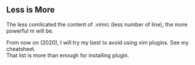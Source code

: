 ## Less is More  
The less comlicated the content of .vimrc (less number of line), the more powerful m will be.

From now on (2020), I will try my best to avoid using vim plugins. See my cheatsheet.  
That list is more than enough for installing plugin.

